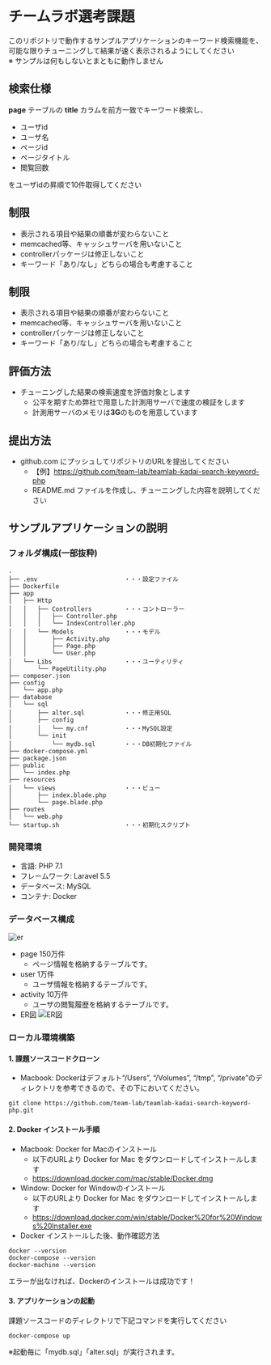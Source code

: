 # チームラボ選考課題

このリポジトリで動作するサンプルアプリケーションのキーワード検索機能を、  
可能な限りチューニングして結果が速く表示されるようにしてください  
※ サンプルは何もしないとまともに動作しません

## 検索仕様

<b>page</b> テーブルの <b>title</b> カラムを前方一致でキーワード検索し、

* ユーザid
* ユーザ名
* ページid
* ページタイトル
* 閲覧回数

をユーザidの昇順で10件取得してください

## 制限

* 表示される項目や結果の順番が変わらないこと
* memcached等、キャッシュサーバを用いないこと
* controllerパッケージは修正しないこと
* キーワード「あり/なし」どちらの場合も考慮すること

## 制限

* 表示される項目や結果の順番が変わらないこと
* memcached等、キャッシュサーバを用いないこと
* controllerパッケージは修正しないこと
* キーワード「あり/なし」どちらの場合も考慮すること

## 評価方法

* チューニングした結果の検索速度を評価対象とします
    * 公平を期すため弊社で用意した計測用サーバで速度の検証をします
    * 計測用サーバのメモリは<b>3G</b>のものを用意しています

## 提出方法

* github.com にプッシュしてリポジトリのURLを提出してください
    * 【例】https://github.com/team-lab/teamlab-kadai-search-keyword-php
    * README.md ファイルを作成し、チューニングした内容を説明してください

## サンプルアプリケーションの説明

### フォルダ構成(一部抜粋)
```
.
├── .env                        ・・・設定ファイル
├── Dockerfile
├── app
│   ├── Http
│   │   ├── Controllers         ・・・コントローラー
│   │   │   ├── Controller.php
│   │   │   └── IndexController.php
│   │   └── Models              ・・・モデル
│   │       ├── Activity.php
│   │       ├── Page.php
│   │       └── User.php
│   └── Libs                    ・・・ユーティリティ
│       └── PageUtility.php
├── composer.json
├── config
│   └── app.php
├── database
│   └── sql
│       ├── alter.sql           ・・・修正用SQL
│       ├── config
│       │   └── my.cnf          ・・・MySQL設定
│       └── init
│           └── mydb.sql        ・・・DB初期化ファイル
├── docker-compose.yml
├── package.json
├── public
│   └── index.php
├── resources
│   └── views                   ・・・ビュー
│       ├── index.blade.php
│       └── page.blade.php
├── routes
│   └── web.php
└── startup.sh                  ・・・初期化スクリプト
```

### 開発環境

* 言語: PHP 7.1
* フレームワーク: Laravel 5.5
* データベース: MySQL
* コンテナ: Docker

### データベース構成

![er](https://user-images.githubusercontent.com/342957/31817043-7d1a2040-b5cd-11e7-928d-205952d75b35.png)

* page 150万件
   * ページ情報を格納するテーブルです。
* user 1万件
   * ユーザ情報を格納するテーブルです。
* activity 10万件
   * ユーザの閲覧履歴を格納するテーブルです。
* ER図
![ER図](https://raw.githubusercontent.com/team-lab/teamlab-kadai-search-keyword/master/ER.png "ER")

### ローカル環境構築

#### 1. 課題ソースコードクローン
* Macbook: Dockerはデフォルト“/Users”, “/Volumes”, “/tmp”, “/private”のディレクトリを参考できるので、その下においてください。
```
git clone https://github.com/team-lab/teamlab-kadai-search-keyword-php.git
```

#### 2. Docker インストール手順

* Macbook: Docker for Macのインストール
    * 以下のURLより Docker for Mac をダウンロードしてインストールします
    * https://download.docker.com/mac/stable/Docker.dmg
* Window: Docker for Windowのインストール
    * 以下のURLより Docker for Mac をダウンロードしてインストールします
    * https://download.docker.com/win/stable/Docker%20for%20Windows%20Installer.exe
* Docker インストールした後、動作確認方法<br>
 
```
docker --version
docker-compose --version
docker-machine --version
```

エラーが出なければ、Dockerのインストールは成功です！

#### 3. アプリケーションの起動

課題ソースコードのディレクトリで下記コマンドを実行してください
```
docker-compose up
```
※起動毎に「mydb.sql」「alter.sql」が実行されます。
